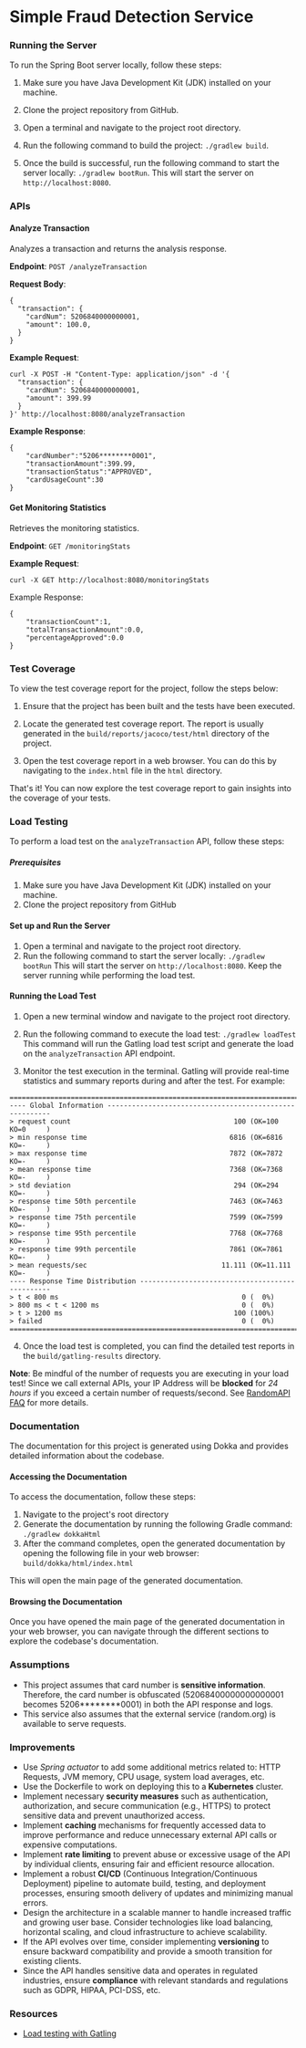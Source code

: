 # Simple Fraud Detection Service


### Running the Server
To run the Spring Boot server locally, follow these steps:

1. Make sure you have Java Development Kit (JDK) installed on your machine.

2. Clone the project repository from GitHub.

3. Open a terminal and navigate to the project root directory.

4. Run the following command to build the project: `./gradlew build`.

5. Once the build is successful, run the following command to start the server locally: `./gradlew bootRun`.
This will start the server on `http://localhost:8080`.

### APIs
#### Analyze Transaction
Analyzes a transaction and returns the analysis response.

**Endpoint**: `POST /analyzeTransaction`

**Request Body**:
```
{
  "transaction": {
    "cardNum": 5206840000000001,
    "amount": 100.0,
  }
}
```

**Example Request**:
```
curl -X POST -H "Content-Type: application/json" -d '{
  "transaction": {
    "cardNum": 5206840000000001,
    "amount": 399.99
  }
}' http://localhost:8080/analyzeTransaction
```

**Example Response**:

```
{
    "cardNumber":"5206********0001",
    "transactionAmount":399.99,
    "transactionStatus":"APPROVED",
    "cardUsageCount":30
}
```

#### Get Monitoring Statistics
Retrieves the monitoring statistics.

**Endpoint**: `GET /monitoringStats`

**Example Request**:
```
curl -X GET http://localhost:8080/monitoringStats
```
Example Response:
```
{
    "transactionCount":1,
    "totalTransactionAmount":0.0,
    "percentageApproved":0.0
}
```

### Test Coverage
To view the test coverage report for the project, follow the steps below:

1. Ensure that the project has been built and the tests have been executed.

2. Locate the generated test coverage report. The report is usually generated in the `build/reports/jacoco/test/html` directory of the project.

3. Open the test coverage report in a web browser. You can do this by navigating to the `index.html` file in the `html` directory.

That's it! You can now explore the test coverage report to gain insights into the coverage of your tests.

### Load Testing

To perform a load test on the `analyzeTransaction` API, follow these steps:

##### Prerequisites

1. Make sure you have Java Development Kit (JDK) installed on your machine.
2. Clone the project repository from GitHub

#### Set up and Run the Server

1. Open a terminal and navigate to the project root directory.
2. Run the following command to start the server locally: `./gradlew bootRun`
This will start the server on `http://localhost:8080`. Keep the server running while performing the load test.

#### Running the Load Test

1. Open a new terminal window and navigate to the project root directory.
2. Run the following command to execute the load test: `./gradlew loadTest`
This command will run the Gatling load test script and generate the load on the `analyzeTransaction` API endpoint.

3. Monitor the test execution in the terminal. Gatling will provide real-time statistics and summary reports during and after the test. For example:
```
================================================================================
---- Global Information --------------------------------------------------------
> request count                                        100 (OK=100    KO=0     )
> min response time                                   6816 (OK=6816   KO=-     )
> max response time                                   7872 (OK=7872   KO=-     )
> mean response time                                  7368 (OK=7368   KO=-     )
> std deviation                                        294 (OK=294    KO=-     )
> response time 50th percentile                       7463 (OK=7463   KO=-     )
> response time 75th percentile                       7599 (OK=7599   KO=-     )
> response time 95th percentile                       7768 (OK=7768   KO=-     )
> response time 99th percentile                       7861 (OK=7861   KO=-     )
> mean requests/sec                                 11.111 (OK=11.111 KO=-     )
---- Response Time Distribution ------------------------------------------------
> t < 800 ms                                             0 (  0%)
> 800 ms < t < 1200 ms                                   0 (  0%)
> t > 1200 ms                                          100 (100%)
> failed                                                 0 (  0%)
================================================================================
```

4. Once the load test is completed, you can find the detailed test reports in the `build/gatling-results` directory.

**Note**: Be mindful of the number of requests you are executing in your load test! Since we call external APIs, your IP Address will be **blocked** for *24 hours* if you exceed a certain number of requests/second. See [RandomAPI FAQ](https://api.random.org/faq) for more details.

### Documentation

The documentation for this project is generated using Dokka and provides detailed information about the codebase.

#### Accessing the Documentation

To access the documentation, follow these steps:


1. Navigate to the project's root directory
2. Generate the documentation by running the following Gradle command: `./gradlew dokkaHtml`
3. After the command completes, open the generated documentation by opening the following file in your web browser: `build/dokka/html/index.html`

This will open the main page of the generated documentation.

#### Browsing the Documentation

Once you have opened the main page of the generated documentation in your web browser, you can navigate through the different sections to explore the codebase's documentation.


### Assumptions
* This project assumes that card number is **sensitive information**. Therefore, the card number is obfuscated \(52068400000000000001 becomes 5206********0001\) in both the API response and logs.
* This service also assumes that the external service (random.org) is available to serve requests.

### Improvements
* Use *Spring actuator* to add some additional metrics related to: HTTP Requests, JVM memory, CPU usage, system load averages, etc.
* Use the Dockerfile to work on deploying this to a **Kubernetes** cluster.
* Implement necessary **security measures** such as authentication, authorization, and secure communication (e.g., HTTPS) to protect sensitive data and prevent unauthorized access.
* Implement **caching** mechanisms for frequently accessed data to improve performance and reduce unnecessary external API calls or expensive computations.
* Implement **rate limiting** to prevent abuse or excessive usage of the API by individual clients, ensuring fair and efficient resource allocation.
* Implement a robust **CI/CD** (Continuous Integration/Continuous Deployment) pipeline to automate build, testing, and deployment processes, ensuring smooth delivery of updates and minimizing manual errors.
* Design the architecture in a scalable manner to handle increased traffic and growing user base. Consider technologies like load balancing, horizontal scaling, and cloud infrastructure to achieve scalability.
* If the API evolves over time, consider implementing **versioning** to ensure backward compatibility and provide a smooth transition for existing clients.
* Since the API handles sensitive data and operates in regulated industries, ensure **compliance** with relevant standards and regulations such as GDPR, HIPAA, PCI-DSS, etc.

### Resources
* [Load testing with Gatling](https://www.blazemeter.com/blog/api-load-testing#why)
